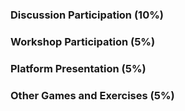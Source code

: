 

### Discussion Participation (10%)


### Workshop Participation (5%)

### Platform Presentation (5%)

### Other Games and Exercises (5%)
